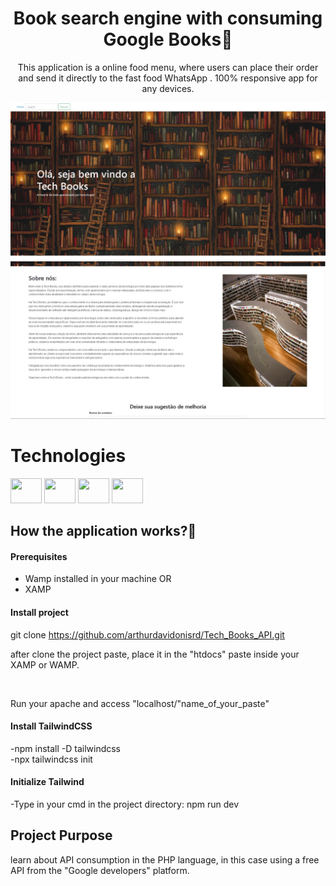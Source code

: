 <h1 align="center"> Book search engine with consuming Google Books📕</h1>
<p align="center" font="bold">This application is a online food menu, where users can place their order and send it directly to the fast food WhatsApp
. 100% responsive app for any devices.
</p>

<p align="center" display="flex">
    <img src="./imagens/home.jpeg" width="700px">
    <img src="./imagens/about.jpeg" width="700px">

</p>





# Technologies
<div dislplay="flex">
<img width="50px" height="40px" src="https://cdn.jsdelivr.net/gh/devicons/devicon@latest/icons/php/php-original.svg" />
<img width="50px" height="40px" src="https://cdn.jsdelivr.net/gh/devicons/devicon@latest/icons/css3/css3-original.svg" />
<img width="50px" height="40px" src="https://cdn.jsdelivr.net/gh/devicons/devicon@latest/icons/html5/html5-original.svg" />
<img width="50px" height="40px" src="https://cdn.jsdelivr.net/gh/devicons/devicon@latest/icons/bootstrap/bootstrap-original.svg" />


                
<h2>How the application works?🚀</h2>

<h4>Prerequisites</h4>

- Wamp installed in your machine OR
- XAMP

<h4>Install project</h4>

git clone https://github.com/arthurdavidonisrd/Tech_Books_API.git
<br>
<p>after clone the project paste, place it in the "htdocs" paste inside your XAMP or WAMP.</p>
<br>
<p>Run your apache and access "localhost/"name_of_your_paste"</p>



<h4>Install TailwindCSS</h4>

-npm install -D tailwindcss
<br>
-npx tailwindcss init

<h4>Initialize Tailwind</h4>

-Type in your cmd in the project directory: npm run dev

<h2>Project Purpose</h2>
<p>learn about API consumption in the PHP language, in this case using a free API from the "Google developers" platform.</p>


